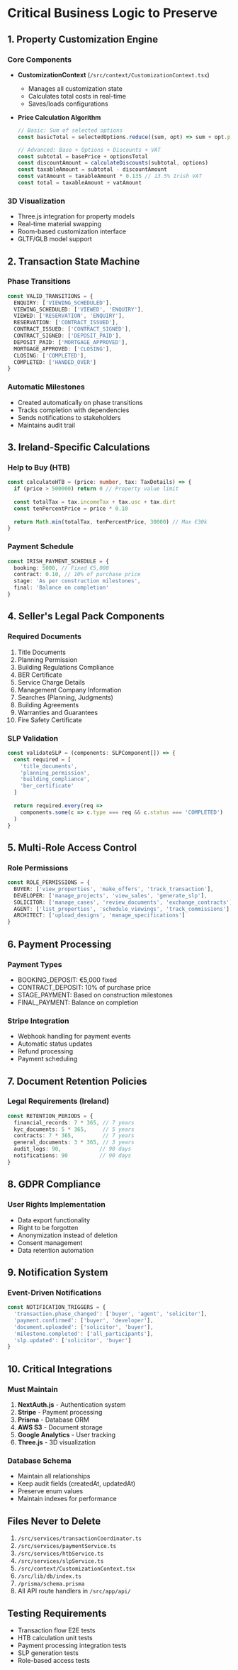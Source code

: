# Critical Business Logic to Preserve

## 1. Property Customization Engine

### Core Components
- **CustomizationContext** (`/src/context/CustomizationContext.tsx`)
  - Manages all customization state
  - Calculates total costs in real-time
  - Saves/loads configurations
  
- **Price Calculation Algorithm**
  ```typescript
  // Basic: Sum of selected options
  const basicTotal = selectedOptions.reduce((sum, opt) => sum + opt.price, 0)
  
  // Advanced: Base + Options + Discounts + VAT
  const subtotal = basePrice + optionsTotal
  const discountAmount = calculateDiscounts(subtotal, options)
  const taxableAmount = subtotal - discountAmount
  const vatAmount = taxableAmount * 0.135 // 13.5% Irish VAT
  const total = taxableAmount + vatAmount
  ```

### 3D Visualization
- Three.js integration for property models
- Real-time material swapping
- Room-based customization interface
- GLTF/GLB model support

## 2. Transaction State Machine

### Phase Transitions
```typescript
const VALID_TRANSITIONS = {
  ENQUIRY: ['VIEWING_SCHEDULED'],
  VIEWING_SCHEDULED: ['VIEWED', 'ENQUIRY'],
  VIEWED: ['RESERVATION', 'ENQUIRY'],
  RESERVATION: ['CONTRACT_ISSUED'],
  CONTRACT_ISSUED: ['CONTRACT_SIGNED'],
  CONTRACT_SIGNED: ['DEPOSIT_PAID'],
  DEPOSIT_PAID: ['MORTGAGE_APPROVED'],
  MORTGAGE_APPROVED: ['CLOSING'],
  CLOSING: ['COMPLETED'],
  COMPLETED: ['HANDED_OVER']
}
```

### Automatic Milestones
- Created automatically on phase transitions
- Tracks completion with dependencies
- Sends notifications to stakeholders
- Maintains audit trail

## 3. Ireland-Specific Calculations

### Help to Buy (HTB)
```typescript
const calculateHTB = (price: number, tax: TaxDetails) => {
  if (price > 500000) return 0 // Property value limit
  
  const totalTax = tax.incomeTax + tax.usc + tax.dirt
  const tenPercentPrice = price * 0.10
  
  return Math.min(totalTax, tenPercentPrice, 30000) // Max €30k
}
```

### Payment Schedule
```typescript
const IRISH_PAYMENT_SCHEDULE = {
  booking: 5000, // Fixed €5,000
  contract: 0.10, // 10% of purchase price
  stage: 'As per construction milestones',
  final: 'Balance on completion'
}
```

## 4. Seller's Legal Pack Components

### Required Documents
1. Title Documents
2. Planning Permission
3. Building Regulations Compliance
4. BER Certificate
5. Service Charge Details
6. Management Company Information
7. Searches (Planning, Judgments)
8. Building Agreements
9. Warranties and Guarantees
10. Fire Safety Certificate

### SLP Validation
```typescript
const validateSLP = (components: SLPComponent[]) => {
  const required = [
    'title_documents',
    'planning_permission',
    'building_compliance',
    'ber_certificate'
  ]
  
  return required.every(req => 
    components.some(c => c.type === req && c.status === 'COMPLETED')
  )
}
```

## 5. Multi-Role Access Control

### Role Permissions
```typescript
const ROLE_PERMISSIONS = {
  BUYER: ['view_properties', 'make_offers', 'track_transaction'],
  DEVELOPER: ['manage_projects', 'view_sales', 'generate_slp'],
  SOLICITOR: ['manage_cases', 'review_documents', 'exchange_contracts'],
  AGENT: ['list_properties', 'schedule_viewings', 'track_commissions'],
  ARCHITECT: ['upload_designs', 'manage_specifications']
}
```

## 6. Payment Processing

### Payment Types
- BOOKING_DEPOSIT: €5,000 fixed
- CONTRACT_DEPOSIT: 10% of purchase price
- STAGE_PAYMENT: Based on construction milestones
- FINAL_PAYMENT: Balance on completion

### Stripe Integration
- Webhook handling for payment events
- Automatic status updates
- Refund processing
- Payment scheduling

## 7. Document Retention Policies

### Legal Requirements (Ireland)
```typescript
const RETENTION_PERIODS = {
  financial_records: 7 * 365, // 7 years
  kyc_documents: 5 * 365,     // 5 years
  contracts: 7 * 365,         // 7 years
  general_documents: 3 * 365, // 3 years
  audit_logs: 90,            // 90 days
  notifications: 90          // 90 days
}
```

## 8. GDPR Compliance

### User Rights Implementation
- Data export functionality
- Right to be forgotten
- Anonymization instead of deletion
- Consent management
- Data retention automation

## 9. Notification System

### Event-Driven Notifications
```typescript
const NOTIFICATION_TRIGGERS = {
  'transaction.phase_changed': ['buyer', 'agent', 'solicitor'],
  'payment.confirmed': ['buyer', 'developer'],
  'document.uploaded': ['solicitor', 'buyer'],
  'milestone.completed': ['all_participants'],
  'slp.updated': ['solicitor', 'buyer']
}
```

## 10. Critical Integrations

### Must Maintain
1. **NextAuth.js** - Authentication system
2. **Stripe** - Payment processing
3. **Prisma** - Database ORM
4. **AWS S3** - Document storage
5. **Google Analytics** - User tracking
6. **Three.js** - 3D visualization

### Database Schema
- Maintain all relationships
- Keep audit fields (createdAt, updatedAt)
- Preserve enum values
- Maintain indexes for performance

## Files Never to Delete
1. `/src/services/transactionCoordinator.ts`
2. `/src/services/paymentService.ts`
3. `/src/services/htbService.ts`
4. `/src/services/slpService.ts`
5. `/src/context/CustomizationContext.tsx`
6. `/src/lib/db/index.ts`
7. `/prisma/schema.prisma`
8. All API route handlers in `/src/app/api/`

## Testing Requirements
- Transaction flow E2E tests
- HTB calculation unit tests
- Payment processing integration tests
- SLP generation tests
- Role-based access tests